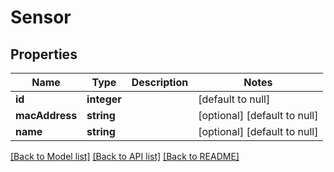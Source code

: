 # Sensor

## Properties
Name | Type | Description | Notes
------------ | ------------- | ------------- | -------------
**id** | **integer** |  | [default to null]
**macAddress** | **string** |  | [optional] [default to null]
**name** | **string** |  | [optional] [default to null]

[[Back to Model list]](../README.md#documentation-for-models) [[Back to API list]](../README.md#documentation-for-api-endpoints) [[Back to README]](../README.md)


